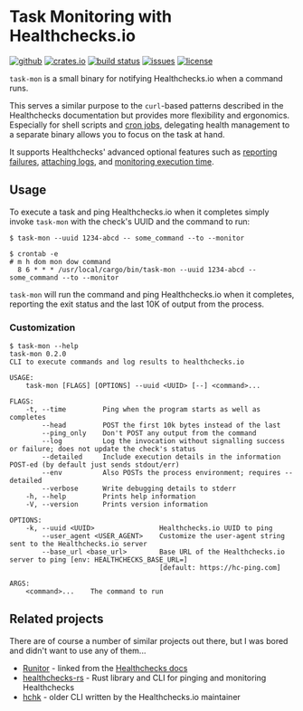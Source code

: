 # Task Monitoring with Healthchecks.io

[![github](https://img.shields.io/badge/github-dimo414/task--mon-green?logo=github)](https://github.com/dimo414/task-mon)
[![crates.io](https://img.shields.io/crates/v/task-mon.svg?logo=rust)](https://crates.io/crates/task-mon)
[![build status](https://img.shields.io/github/workflow/status/dimo414/task-mon/Rust/master)](https://github.com/dimo414/task-mon/actions)
[![issues](https://img.shields.io/github/issues/dimo414/task-mon)](https://github.com/dimo414/task-mon/issues)
[![license](https://img.shields.io/github/license/dimo414/task-mon)](https://github.com/dimo414/task-mon/blob/master/LICENSE)


`task-mon` is a small binary for notifying Healthchecks.io when a command runs.

This serves a similar purpose to the `curl`-based patterns described in the Healthchecks
documentation but provides more flexibility and ergonomics. Especially for shell scripts and
[cron jobs](https://healthchecks.io/docs/monitoring_cron_jobs/), delegating health management to a
separate binary allows you to focus on the task at hand.

It supports Healthchecks' advanced optional features such as
[reporting failures](https://healthchecks.io/docs/signaling_failures/),
[attaching logs](https://healthchecks.io/docs/attaching_logs/), and
[monitoring execution time](https://healthchecks.io/docs/measuring_script_run_time/).

## Usage

To execute a task and ping Healthchecks.io when it completes simply invoke `task-mon` with the
check's UUID and the command to run:

```shell
$ task-mon --uuid 1234-abcd -- some_command --to --monitor
```

```shell
$ crontab -e
# m h dom mon dow command
  8 6 * * * /usr/local/cargo/bin/task-mon --uuid 1234-abcd -- some_command --to --monitor
```

`task-mon` will run the command and ping Healthchecks.io when it completes, reporting the exit
status and the last 10K of output from the process.

### Customization

```shell
$ task-mon --help
task-mon 0.2.0
CLI to execute commands and log results to healthchecks.io

USAGE:
    task-mon [FLAGS] [OPTIONS] --uuid <UUID> [--] <command>...

FLAGS:
    -t, --time         Ping when the program starts as well as completes
        --head         POST the first 10k bytes instead of the last
        --ping_only    Don't POST any output from the command
        --log          Log the invocation without signalling success or failure; does not update the check's status
        --detailed     Include execution details in the information POST-ed (by default just sends stdout/err)
        --env          Also POSTs the process environment; requires --detailed
        --verbose      Write debugging details to stderr
    -h, --help         Prints help information
    -V, --version      Prints version information

OPTIONS:
    -k, --uuid <UUID>                Healthchecks.io UUID to ping
        --user_agent <USER_AGENT>    Customize the user-agent string sent to the Healthchecks.io server
        --base_url <base_url>        Base URL of the Healthchecks.io server to ping [env: HEALTHCHECKS_BASE_URL=]
                                     [default: https://hc-ping.com]

ARGS:
    <command>...    The command to run
```

## Related projects

There are of course a number of similar projects out there, but I was bored and didn't want to use
any of them...

* [Runitor](https://github.com/bdd/runitor) - linked from the
  [Healthchecks docs](https://healthchecks.io/docs/attaching_logs/)
* [healthchecks-rs](https://github.com/msfjarvis/healthchecks-rs) - Rust library and CLI for pinging and
  monitoring Healthchecks
* [hchk](https://github.com/healthchecks/hchk) - older CLI written by the Healthchecks.io maintainer
